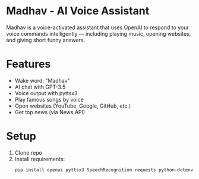 # Madhav - AI Voice Assistant

Madhav is a voice-activated assistant that uses OpenAI to respond to your voice commands intelligently — including playing music, opening websites, and giving short funny answers.

# Features
- Wake word: "Madhav"
- AI chat with GPT-3.5
- Voice output with pyttsx3
- Play famous songs by voice
- Open websites (YouTube, Google, GitHub, etc.)
- Get top news (via News API)

# Setup

1. Clone repo
2. Install requirements:
   ```bash
   pip install openai pyttsx3 SpeechRecognition requests python-dotenv
